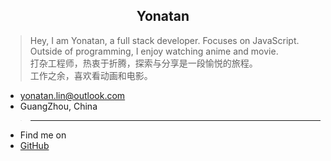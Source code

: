 <h2 style="text-align: center;">Yonatan</h2>

> Hey, I am Yonatan, a full stack developer. Focuses on JavaScript.  
> Outside of programming, I enjoy watching anime and movie.  
> 打杂工程师，热衷于折腾，探索与分享是一段愉悦的旅程。  
> 工作之余，喜欢看动画和电影。  
* <Icon class="icon-email"></Icon><a href="mailto:yonatan.lin@outlook.com" target="_blank">yonatan.lin@outlook.com</a>
* <Icon class="icon-location"></Icon><a style="text-decoration:unset;cursor:text;" href="javascript:void(0);">GuangZhou, China</a>
> ------------

* Find me on
* [<Icon class="icon-github"></Icon>GitHub](http://github.com/yonatan-d)
<!-- * [<Icon class="icon-weibo"></Icon>微博](/weibo) -->
<!-- * [<Icon class="icon-bilibili"></Icon>哔哩哔哩](/bilibili) -->
